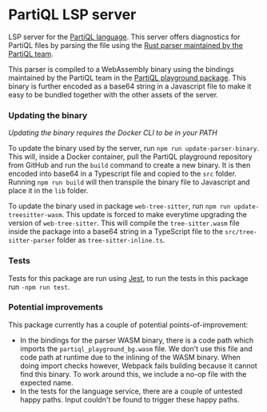 # PartiQL LSP server

LSP server for the [PartiQL language](https://partiql.org/). This server offers diagnostics for PartiQL files by parsing the file using the [Rust parser maintained by the PartiQL team](https://github.com/partiql/partiql-lang-rust).

This parser is compiled to a WebAssembly binary using the bindings maintained by the PartiQL team in the [PartiQL playground package](https://github.com/partiql/partiql-rust-playground). This binary is further encoded as a base64 string in a Javascript file to make it easy to be bundled together with the other assets of the server.

### Updating the binary

_Updating the binary requires the Docker CLI to be in your PATH_

To update the binary used by the server, run `npm run update-parser-binary`. This will, inside a Docker container, pull the PartiQL playground repository from GitHub and run the `build` command to create a new binary. It is then encoded into base64 in a Typescript file and copied to the `src` folder. Running `npm run build` will then transpile the binary file to Javascript and place it in the `lib` folder.

To update the binary used in package `web-tree-sitter`, run `npm run update-treesitter-wasm`. This update is forced to make everytime upgrading the version of `web-tree-sitter`. This will compile the `tree-sitter.wasm` file inside the package into a base64 string in a TypeScript file to the `src/tree-sitter-parser` folder as `tree-sitter-inline.ts`. 

### Tests

Tests for this package are run using [Jest](https://jestjs.io/), to run the tests in this package run `-npm run test`. 

### Potential improvements

This package currently has a couple of potential points-of-improvement:

- In the bindings for the parser WASM binary, there is a code path which imports the `partiql_playground_bg.wasm` file. We don't use this file and code path at runtime due to the inlining of the WASM binary. When doing import checks however, Webpack fails building because it cannot find this binary. To work around this, we include a no-op file with the expected name.
- In the tests for the language service, there are a couple of untested happy paths. Input couldn't be found to trigger these happy paths.